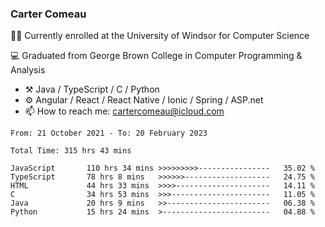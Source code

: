 ### Carter Comeau

🙋‍♂️ Currently enrolled at the University of Windsor for Computer Science

💻 Graduated from George Brown College in Computer Programming & Analysis

- ⚒️ Java / TypeScript / C / Python
- ⚙️ Angular / React / React Native / Ionic / Spring / ASP.net
- 📫 How to reach me: cartercomeau@icloud.com

<!--START_SECTION:waka-->

```text
From: 21 October 2021 - To: 20 February 2023

Total Time: 315 hrs 43 mins

JavaScript       110 hrs 34 mins >>>>>>>>>----------------   35.02 %
TypeScript       78 hrs 8 mins   >>>>>>-------------------   24.75 %
HTML             44 hrs 33 mins  >>>>---------------------   14.11 %
C                34 hrs 53 mins  >>>----------------------   11.05 %
Java             20 hrs 9 mins   >>-----------------------   06.38 %
Python           15 hrs 24 mins  >------------------------   04.88 %
```

<!--END_SECTION:waka-->
